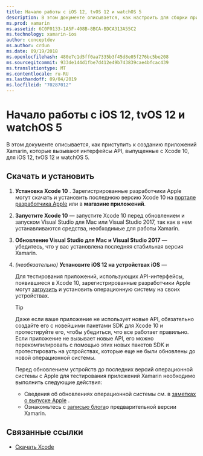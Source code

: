 ```yaml
---
title: Начало работы с iOS 12, tvOS 12 и watchOS 5
description: В этом документе описывается, как настроить для сборки приложений iOS 12, tvOS 12 и watchOS 5 с помощью Xamarin. В нем описывается загрузка Xcode 10 и обновление Visual Studio для Mac и Visual Studio 2017.
ms.prod: xamarin
ms.assetid: 6C0F0133-1A5F-408B-8BCA-BDCA313A55C2
ms.technology: xamarin-ios
author: conceptdev
ms.author: crdun
ms.date: 09/19/2018
ms.openlocfilehash: 480e7c1d5ff0aa7335b3f45d8e05f276bc5be208
ms.sourcegitcommit: 933de144d1fbe7d412e49b743839cae4bfcac439
ms.translationtype: MT
ms.contentlocale: ru-RU
ms.lasthandoff: 09/04/2019
ms.locfileid: "70287012"
---
```

# <a name="get-started-with-ios-12-tvos-12-and-watchos-5"></a>Начало работы с iOS 12, tvOS 12 и watchOS 5

В этом документе описывается, как приступить к созданию приложений Xamarin, которые вызывают интерфейсы API, выпущенные с Xcode 10, для iOS 12, tvOS 12 и watchOS 5.

## <a name="download-and-install"></a>Скачать и установить

1. **Установка Xcode 10** . Зарегистрированные разработчики Apple могут скачать и установить последнюю версию Xcode 10 на [портале разработчика Apple](https://developer.apple.com/download/) или в **магазине приложений**.

2. **Запустите Xcode 10** — запустите Xcode 10 перед обновлением и запуском Visual Studio для Mac или Visual Studio 2017, так как в нем устанавливаются средства, необходимые для работы Xamarin.

3. **Обновление Visual Studio для Mac и Visual Studio 2017** — убедитесь, что у вас установлена последняя стабильная версия Xamarin.

4. _(необязательно)_ **Установите iOS 12 на устройствах iOS** —

   Для тестирования приложений, использующих API-интерфейсы, появившиеся в Xcode 10, зарегистрированные разработчики Apple могут [загрузить](https://developer.apple.com/download) и установить операционную систему на своих устройствах.

   > [!TIP]
   > Даже если ваше приложение не использует новые API, обязательно создайте его с новейшими пакетами SDK для Xcode 10 и протестируйте его, чтобы убедиться, что все работает правильно. Если приложение не вызывает новые API, его можно перекомпилировать с помощью этих новых пакетов SDK и протестировать на устройствах, которые еще не были обновлены до новой операционной системы.
   >
   > Перед обновлением устройств до последних версий операционной системы с Apple для тестирования приложений Xamarin необходимо выполнить следующие действия:
   >
   > - Сведения об обновлениях операционной системы см. в [заметках о выпуске Apple](https://developer.apple.com/download/) .
   > - Ознакомьтесь с [записью блога](https://releases.xamarin.com/preview-release-xcode-10-beta-6/)о предварительной версии Xamarin.

## <a name="related-links"></a>Связанные ссылки

- [Скачать Xcode](https://developer.apple.com/download/)
